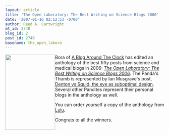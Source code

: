 ```yaml
---
layout: article
title: 'The Open Laboratory: The Best Writing on Science Blogs 2006'
date: '2007-01-16 02:12:53 -0700'
author: Reed A. Cartwright
mt_id: 2740
blog_id: 2
post_id: 2740
basename: the_open_labora
---
```

<a href="http://www.lulu.com/content/631016"><img src="http://scienceblogs.com/clock/upload/2007/01/Open%20Laboratory%20cover%20image.jpg" alt="" width="158" height="238" style="float:left;" /></a>

Bora of [A Blog Around The Clock](http://scienceblogs.com/clock/) has edited an anthology of the best fifty posts from science and medical blogs in 2006: [_The Open Laboratory: The Best Writing on Science Blogs 2006_](http://scienceblogs.com/clock/2007/01/the_science_blogging_anthology.php).  The Panda's Thumb is represented by Ian Musgrave's post, [Denton vs Squid; the eye as suboptimal design](http://www.pandasthumb.org/archives/2006/11/denton_vs_squid.html).  Several other Pandites represent their personal blogs in the anthology as well.

You can order yourself a copy of the anthology from [Lulu](http://www.lulu.com/content/631016).

Congrats to all the winners.
